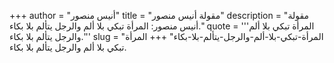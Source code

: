+++
author = "أنيس منصور"
title = "مقولة أنيس منصور"
description = "مقولة أنيس منصور: المرأة تبكي بلا ألم والرجل يتألم بلا بكاء."
quote = '''المرأة تبكي بلا ألم والرجل يتألم بلا بكاء.''' 
slug = "المرأة-تبكي-بلا-ألم-والرجل-يتألم-بلا-بكاء"
+++
المرأة تبكي بلا ألم والرجل يتألم بلا بكاء.
